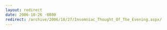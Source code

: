 ```yaml
---
layout: redirect
date: 2006-10-26 -0800
redirect: /archive/2006/10/27/Insomniac_Thought_Of_The_Evening.aspx/
---
```

